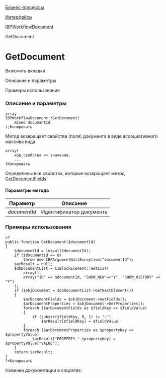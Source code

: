 [Бизнес-процессы](/api_help/bizproc/index.php)

[Интерфейсы](/api_help/bizproc/interface/index.php)

[IBPWorkflowDocument](/api_help/bizproc/interface/IBPWorkflowDocument/index.php)

GetDocument

GetDocument
===========

Включить вкладки

Описание и параметры

Примеры использования

### Описание и параметры

```
array
IBPWorkflowDocument::GetDocument(
	mixed documentId
);Копировать
```

Метод возвращает свойства (поля) документа в виде ассоциативного массива вида

```
array(
	код_свойства => значение,
	...
)Копировать
```

Определены все свойства, которые возвращает метод [GetDocumentFields](/api_help/bizproc/interface/IBPWorkflowDocument/GetDocumentFields.php).

#### Параметры метода

| Параметр | Описание |
| --- | --- |
| *documentId* | Идентификатор документа |

### Примеры использования

```
<?
public function GetDocument($documentId)
{
	$documentId = intval($documentId);
	if ($documentId <= 0)
		throw new CBPArgumentNullException("documentId");
	$arResult = null;
	$dbDocumentList = CIBlockElement::GetList(
		array(),
		array("ID" => $documentId, "SHOW_NEW"=>"Y", "SHOW_HISTORY" => "Y")
	);
	if ($objDocument = $dbDocumentList->GetNextElement())
	{
		$arDocumentFields = $objDocument->GetFields();
		$arDocumentProperties = $objDocument->GetProperties();
		foreach ($arDocumentFields as $fieldKey => $fieldValue)
		{
			if (substr($fieldKey, 0, 1) != "~")
				$arResult[$fieldKey] = $fieldValue;
		}
		foreach ($arDocumentProperties as $propertyKey => $propertyValue)
			$arResult["PROPERTY_".$propertyKey] = $propertyValue["VALUE"];
	}
	return $arResult;
}
?>Копировать
```

Новинки документации в соцсетях: